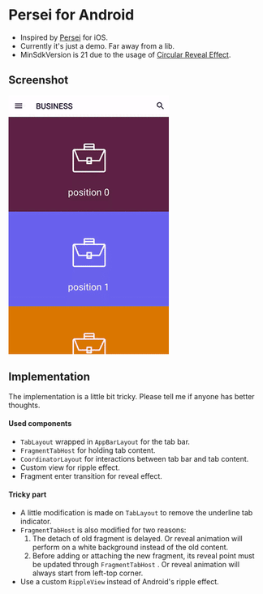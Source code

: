 # Persei for Android
* Inspired by [Persei](https://github.com/Yalantis/Persei) for iOS.
*  Currently it's just a demo. Far away from a lib.
* MinSdkVersion is 21 due to the usage of [Circular Reveal Effect](https://developer.android.com/training/material/animations.html#Reveal). 

## Screenshot
![Screenshot](art/screenshot.gif)

## Implementation
The implementation is a little bit tricky. Please tell me if anyone has better thoughts.
#### Used components
* `TabLayout` wrapped in `AppBarLayout` for the tab bar.
* `FragmentTabHost` for holding tab content.
* `CoordinatorLayout` for interactions between tab bar and tab content.
* Custom view for ripple effect.
* Fragment enter transition for reveal effect.

#### Tricky part
* A little modification is made on `TabLayout` to remove the underline tab indicator.
* `FragmentTabHost` is also modified for two reasons:
	1. The detach of old fragment is delayed. Or reveal animation will perform on a white background instead of the old content.
	2. Before adding or attaching the new fragment, its reveal point must be updated through `FragmentTabHost` . Or reveal animation will always start from left-top corner.
* Use a custom `RippleView` instead of Android's ripple effect. 

